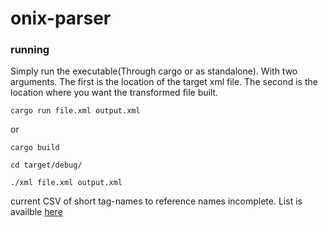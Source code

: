 # onix-parser

### running

Simply run the executable(Through cargo or as standalone). With two arguments. The first is the location of the target xml file. The second is the location where you want the transformed file built.

`cargo run file.xml output.xml`

or

`cargo build`

`cd target/debug/`

`./xml file.xml output.xml`

current CSV of short tag-names to reference names incomplete. List is availble [here](https://onixedit.com/en-us/products/onixedit/onix-tags)
